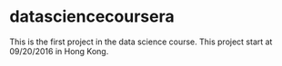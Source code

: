 # datasciencecoursera
This is the first project in the data science course.
This project start at 09/20/2016 in Hong Kong.
